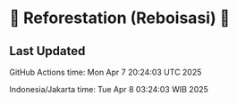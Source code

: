 
# 🌳 Reforestation (Reboisasi) 🌲

## Last Updated

GitHub Actions time: Mon Apr  7 20:24:03 UTC 2025

Indonesia/Jakarta time: Tue Apr  8 03:24:03 WIB 2025
